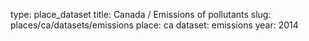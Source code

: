 type: place_dataset
title: Canada / Emissions of pollutants
slug: places/ca/datasets/emissions
place: ca
dataset: emissions
year: 2014
